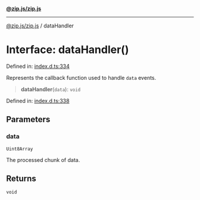 [**@zip.js/zip.js**](../README.md)

***

[@zip.js/zip.js](../globals.md) / dataHandler

# Interface: dataHandler()

Defined in: [index.d.ts:334](https://github.com/gildas-lormeau/zip.js/blob/cd8507443514e12617ac25921566eb3131bcdbff/index.d.ts#L334)

Represents the callback function used to handle `data` events.

> **dataHandler**(`data`): `void`

Defined in: [index.d.ts:338](https://github.com/gildas-lormeau/zip.js/blob/cd8507443514e12617ac25921566eb3131bcdbff/index.d.ts#L338)

## Parameters

### data

`Uint8Array`

The processed chunk of data.

## Returns

`void`
